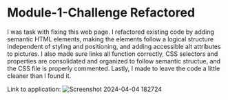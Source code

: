 # Module-1-Challenge Refactored
I was task with fixing this web page. I refactored existing code by adding semantic HTML elements, making the elements follow a logical structure independent of styling and positioning, and adding accessible alt attributes to pictures.
I also made sure links all function correctly, CSS selectors and properties are consolidated and organized to follow semantic structue, and the CSS file is properly commented.
Lastly, I made to leave the code a little cleaner than I found it.

Link to application:
![Screenshot 2024-04-04 182724](https://github.com/Dark-N-Oak/Louis-Module-1-Challenge-Refactored/assets/163933013/35bbd9fb-6c15-4bea-91c8-e0b31fde93af)
